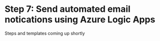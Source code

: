 # Step 7: Send automated email notications using Azure Logic Apps

Steps and templates coming up shortly
